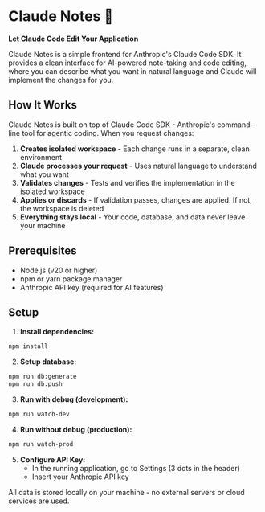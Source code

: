 # Claude Notes 📝

**Let Claude Code Edit Your Application**

Claude Notes is a simple frontend for Anthropic's Claude Code SDK. It provides a clean interface for AI-powered note-taking and code editing, where you can describe what you want in natural language and Claude will implement the changes for you.

## How It Works

Claude Notes is built on top of Claude Code SDK - Anthropic's command-line tool for agentic coding. When you request changes:

1. **Creates isolated workspace** - Each change runs in a separate, clean environment
2. **Claude processes your request** - Uses natural language to understand what you want
3. **Validates changes** - Tests and verifies the implementation in the isolated workspace  
4. **Applies or discards** - If validation passes, changes are applied. If not, the workspace is deleted
5. **Everything stays local** - Your code, database, and data never leave your machine

## Prerequisites

- Node.js (v20 or higher)
- npm or yarn package manager  
- Anthropic API key (required for AI features)

## Setup 

1. **Install dependencies:**
```bash
npm install
```

2. **Setup database:**
```bash
npm run db:generate
npm run db:push
```

3. **Run with debug (development):**
```bash
npm run watch-dev
```

4. **Run without debug (production):**
```bash
npm run watch-prod
```

5. **Configure API Key:**
   - In the running application, go to Settings (3 dots in the header)
   - Insert your Anthropic API key

All data is stored locally on your machine - no external servers or cloud services are used.
